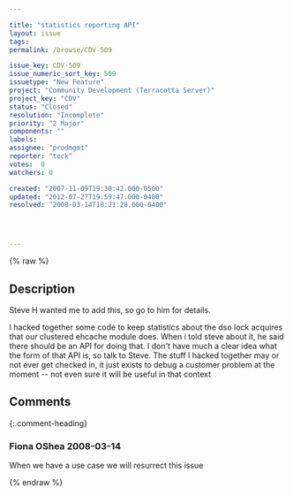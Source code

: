 ```yaml
---

title: "statistics reporting API"
layout: issue
tags: 
permalink: /browse/CDV-509

issue_key: CDV-509
issue_numeric_sort_key: 509
issuetype: "New Feature"
project: "Community Development (Terracotta Server)"
project_key: "CDV"
status: "Closed"
resolution: "Incomplete"
priority: "2 Major"
components: ""
labels: 
assignee: "prodmgmt"
reporter: "teck"
votes:  0
watchers: 0

created: "2007-11-09T19:30:42.000-0500"
updated: "2012-07-27T19:59:47.000-0400"
resolved: "2008-03-14T18:21:28.000-0400"




---
```


{% raw %}

## Description

<div markdown="1" class="description">

Steve H wanted me to add this, so go to him for details. 

I hacked together some code to keep statistics about the dso lock acquires that our clustered ehcache module does. When i told steve about it, he said there should be an API for doing that. I don't have much a clear idea what the form of that API is, so talk to Steve. The stuff I hacked together may or not ever get checked in, it just exists to debug a customer problem at the moment -- not even sure it will be useful in that context


</div>

## Comments


{:.comment-heading}
### **Fiona OShea** <span class="date">2008-03-14</span>

<div markdown="1" class="comment">

When we have a use case we will resurrect this issue

</div>



{% endraw %}
